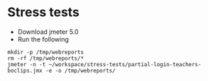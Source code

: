 # Stress tests

- Download jmeter 5.0
- Run the following
```
mkdir -p /tmp/webreports
rm -rf /tmp/webreports/*
jmeter -n -t ~/workspace/stress-tests/partial-login-teachers-boclips.jmx -e -o /tmp/webreports/
```
